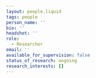 ```yaml
---
layout: people.liquid
tags: people
person_name: ''
bio: ''
headshot: ''
role:
  - Researcher
email: ''
available_for_supervision: false
status_of_research: ongoing
research_interests: []
---
```


